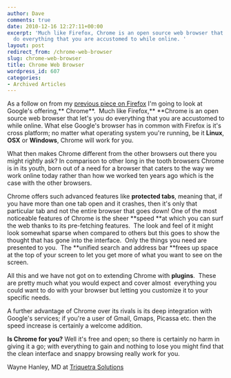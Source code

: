 ```yaml
---
author: Dave
comments: true
date: 2010-12-16 12:27:11+00:00
excerpt: 'Much like Firefox, Chrome is an open source web browser that let''s you
  do everything that you are accustomed to while online. '
layout: post
redirect_from: /chrome-web-browser
slug: chrome-web-browser
title: Chrome Web Browser
wordpress_id: 607
categories:
- Archived Articles
---
```


As a follow on from my [previous piece on Firefox](http://bradlug.co.uk/?page_id=410) I'm going to look at Google's offering,** Chrome**.  Much like Firefox,** **Chrome is an open source web browser that let's you do everything that you are accustomed to while online. What else Google's browser has in common with Firefox is it's cross platform; no matter what operating system you're running, be it **Linux**, **OSX** or **Windows**, Chrome
will work for you.

What then makes Chrome different from the other browsers out there you might rightly ask? In comparison to other long in the tooth browsers Chrome is in its youth, born out of a need for a browser that caters to the way we work online today rather than how we worked ten years ago which is the case with the other browsers.

Chrome offers such advanced features like **protected tabs**, meaning that, if you have more than one tab open and it crashes, then it's only that particular tab and not the entire browser that goes down! One of the most noticeable features of Chrome is the sheer **speed **at which you can surf the web thanks to its pre-fetching features.  The look and feel of it might look somewhat sparse when compared to others but this goes to show the thought that has gone into the interface.  Only the things you need are presented to you.  The **unified search and address bar **frees up space at the top of your screen to let you get more of what you want to see on the screen.

All this and we have not got on to extending Chrome with **plugins**.  These are pretty much what you would expect and cover almost  everything you could want to do with your browser but letting you customize it to your specific needs.

A further advantage of Chrome over its rivals is its deep integration with Google's services; if you're a user of Gmail, Gmaps, Picassa etc. then the speed increase is certainly a welcome addition.

**Is Chrome for you?** Well it's free and open; so there is certainly no harm in giving it a go; with everything to gain and nothing to lose you might find that the clean interface and snappy browsing really work for you.

Wayne Hanley, MD at [Triquetra Solutions](http://www.triquetrasolutions.co.uk/)
